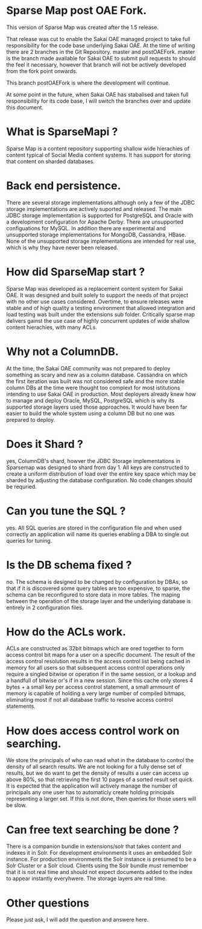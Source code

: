 # Sparse Map post OAE Fork.


This version of Sparse Map was created after the 1.5 release.

That release was cut to enable the Sakai OAE managed project to take full responsibility
for the code base underlying Sakai OAE. At the time of writing there are 2 branches 
in the Git Repository. master and postOAEFork. master is the branch made available 
for Sakai OAE to submit pull requests to should the feel it necessary, however
that branch will not be actively developed from the fork point onwards.

This branch postOAEFork is where the development will continue.

At some point in the future, when Sakai OAE has stabalised and taken full responsibility for 
its code base, I will switch the branches over and update this document.


# What is SparseMapi ?

Sparse Map is a content repository supporting shallow wide hierachies of content typical of 
Social Media content systems. It has support for storing that content on sharded databases.

# Back end persistence.

There are several storage implementations although only a few of the JDBC storage implementations are 
actively suported and released. The main JDBC storage implementation is supported for PostgreSQL and Oracle 
with a development configuration for Apache Derby. There are unsupported configuations for MySQL. In addition
there are experimental and unsupported storage implementations for MongoDB, Cassandra, HBase. None of the
unsupported storage implementations are intended for real use, which is why they have never been released.

# How did SparseMap start ?

Sparse Map was developed as a replacement content system for Sakai OAE. It was designed and built solely to support 
the needs of that project with no other use cases considered. Overtime, to ensure releases were stable and of high quality
a testing environment that allowed integration and load testing was built under the extensions sub folder. Critically 
sparse map delivers gainst the use case of highly concurrent updates of wide shallow content hierachies, with many ACLs.


# Why not a ColumnDB.

At the time, the Sakai OAE community was not prepared to deploy something as scary and new as a column database. Cassandra
on which the first iteration was built was not considered safe and the more stable column DBs at the time were thought
too complext for most istitutions intending to use Sakai OAE in production. Most deployers already knew how to manage and deploy 
Oracle, MySQL, PostgreSQL which is why its supported storage layers used those approaches. It would have been far easier
to build the whole system using a column DB but no one was prepared to deploy.

# Does it Shard ?

yes, ColumnDB's shard, howver the JDBC Storage implementations in Sparsemap was designed to shard from day 1. All keys are constructed
to create a uniform distribution of load over the entire key space which may be sharded by adjusting the database configuration. No
code changes should be requried.

# Can you tune the SQL ?

yes. All SQL queries are stored in the configuration file and when used correctly an application will name its queries enabling a DBA
to single out queries for tuning.

# Is the DB schema fixed ?

no. The schema is designed to be changed by configuration by DBAs, so that if it is discovered some query tables are too expensive, to 
sparse, the schema can be reconfigured to store data in more tables. The maping between the operation of the storage layer and
the underlying database is entirely in 2 configuration files.

# How do the ACLs work.

ACLs are constructed as 32bit bitmaps which are ored together to form access control bit maps for a user on a specific document.
The result of the access control resolution results in the access control list being cached in memory for all users so that subsequent
access control operations only require a singled bitwise or operation if in the same session, or a lookup and a handfull of bitwise or's
if in a new session. Since this cache only stores 4 bytes + a small key per access control statement, a small ammount of memory is capable
of holding a very large number of compiled bitmaps, eliminating most if not all database traffic to resolve access control statements.

# How does access control work on searching.

We store the principals of who can read what in the database to control the density of all search results. We are not looking for a fully dense
set of results, but we do want to get the density of results a user can access up above 80%, so that retrieving the first 10 pages of a sorted
result set quick. It is expected that the application will actively manage the number of principals any one user has to automaticly create holding principals
representing a larger set. If this is not done, then queries for those users will be slow.

# Can free text searching be done ?

There is a companion bundle in extensions/solr that takes content and indexes it in Solr. For development environments it uses an embedded Solr 
instance. For production environments the Solr instance is presumed to be a Solr Cluster or a Solr cloud. Clients using the Solr bundle must remember
that it is not real time and should not expect documents added to the index to appear instantly everyhwere. The storage layers are real time.

# Other questions 

Please just ask, I will add the question and answere here.
